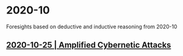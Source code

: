 # 2020-10
Foresights based on deductive and inductive reasoning from 2020-10

## [2020-10-25 | Amplified Cybernetic Attacks](/25.md)
